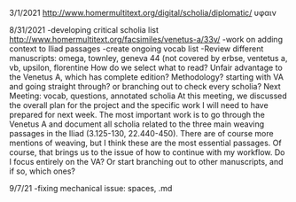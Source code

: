 3/1/2021
http://www.homermultitext.org/digital/scholia/diplomatic/
υφαιν

8/31/2021
-developing critical scholia list
http://www.homermultitext.org/facsimiles/venetus-a/33v/
-work on adding context to Iliad passages
-create ongoing vocab list
-Review different manuscripts: omega, townley, geneva 44 (not covered by erbse, ventetus a, vb, upsilon, florentine
How do we select what to read? Unfair advantage to the Venetus A, which has complete edition?
Methodology? starting with VA and going straight through? or branching out to check every scholia?
Next Meeting: vocab, questions, annotated scholia
At this meeting, we discussed the overall plan for the project and the specific work I will need to have prepared for next week. The most important work is to go through the Venetus A and document all scholia related to the three main weaving passages in the Iliad (3.125-130, 22.440-450). There are of course more mentions of weaving, but I think these are the most essential passages. Of course, that brings us to the issue of how to continue with my workflow. Do I focus entirely on the VA? Or start branching out to other manuscripts, and if so, which ones?

9/7/21
-fixing mechanical issue: spaces, .md
